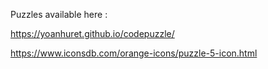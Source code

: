 Puzzles available here :

https://yoanhuret.github.io/codepuzzle/

https://www.iconsdb.com/orange-icons/puzzle-5-icon.html